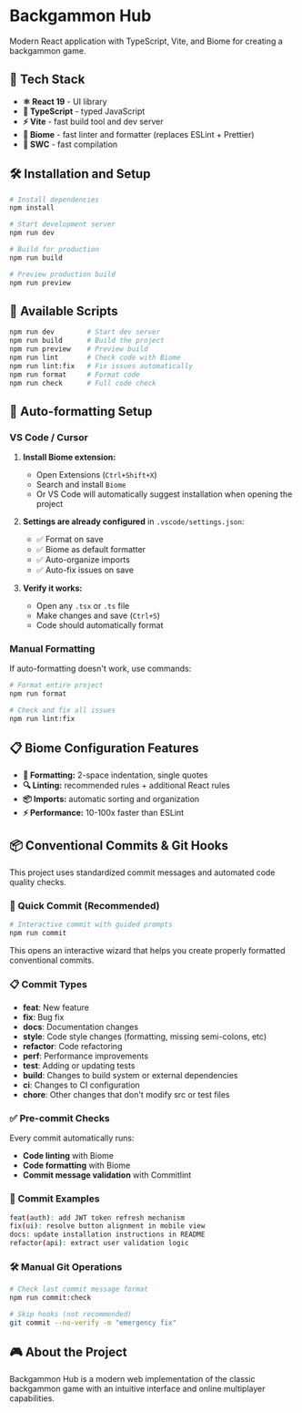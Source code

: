 # Backgammon Hub

Modern React application with TypeScript, Vite, and Biome for creating a backgammon game.

## 🚀 Tech Stack

- **⚛️ React 19** - UI library
- **📘 TypeScript** - typed JavaScript
- **⚡ Vite** - fast build tool and dev server
- **🔧 Biome** - fast linter and formatter (replaces ESLint + Prettier)
- **🎨 SWC** - fast compilation

## 🛠️ Installation and Setup

```bash
# Install dependencies
npm install

# Start development server
npm run dev

# Build for production
npm run build

# Preview production build
npm run preview
```

## 📝 Available Scripts

```bash
npm run dev        # Start dev server
npm run build      # Build the project
npm run preview    # Preview build
npm run lint       # Check code with Biome
npm run lint:fix   # Fix issues automatically
npm run format     # Format code
npm run check      # Full code check
```

## 🎯 Auto-formatting Setup

### VS Code / Cursor

1. **Install Biome extension:**
   - Open Extensions (`Ctrl+Shift+X`)
   - Search and install `Biome`
   - Or VS Code will automatically suggest installation when opening the project

2. **Settings are already configured** in `.vscode/settings.json`:
   - ✅ Format on save
   - ✅ Biome as default formatter
   - ✅ Auto-organize imports
   - ✅ Auto-fix issues on save

3. **Verify it works:**
   - Open any `.tsx` or `.ts` file
   - Make changes and save (`Ctrl+S`)
   - Code should automatically format

### Manual Formatting

If auto-formatting doesn't work, use commands:

```bash
# Format entire project
npm run format

# Check and fix all issues
npm run lint:fix
```

## 📋 Biome Configuration Features

- **🎨 Formatting:** 2-space indentation, single quotes
- **🔍 Linting:** recommended rules + additional React rules
- **📦 Imports:** automatic sorting and organization
- **⚡ Performance:** 10-100x faster than ESLint

## 📦 Conventional Commits & Git Hooks

This project uses standardized commit messages and automated code quality checks.

### 🚀 Quick Commit (Recommended)

```bash
# Interactive commit with guided prompts
npm run commit
```

This opens an interactive wizard that helps you create properly formatted conventional commits.

### 📋 Commit Types

- **feat**: New feature
- **fix**: Bug fix
- **docs**: Documentation changes
- **style**: Code style changes (formatting, missing semi-colons, etc)
- **refactor**: Code refactoring
- **perf**: Performance improvements
- **test**: Adding or updating tests
- **build**: Changes to build system or external dependencies
- **ci**: Changes to CI configuration
- **chore**: Other changes that don't modify src or test files

### ✅ Pre-commit Checks

Every commit automatically runs:
- **Code linting** with Biome
- **Code formatting** with Biome
- **Commit message validation** with Commitlint

### 📖 Commit Examples

```bash
feat(auth): add JWT token refresh mechanism
fix(ui): resolve button alignment in mobile view
docs: update installation instructions in README
refactor(api): extract user validation logic
```

### 🛠️ Manual Git Operations

```bash
# Check last commit message format
npm run commit:check

# Skip hooks (not recommended)
git commit --no-verify -m "emergency fix"
```

## 🎮 About the Project

Backgammon Hub is a modern web implementation of the classic backgammon game with an intuitive interface and online multiplayer capabilities.
